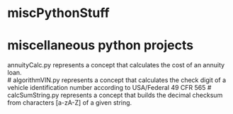 # miscPythonStuff
# miscellaneous python projects

<div>annuityCalc.py represents a concept that calculates the cost of an annuity loan.</div>
# algorithmVIN.py represents a concept that calculates the check digit of a vehicle identification number according to USA/Federal 49 CFR 565
# calcSumString.py represents a concept that builds the decimal checksum from characters [a-zA-Z] of a given string.

